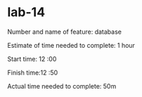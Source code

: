 # lab-14
Number and name of feature: database

Estimate of time needed to complete: 1 hour

Start time: 12 :00

Finish time:12 :50

Actual time needed to complete: 50m